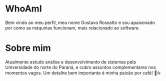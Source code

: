 # WhoAmI 
Bem vindo ao meu perfil, meu nome Gustavo Rossatto e sou apaixonado por como as máquinas funcionam, mais relacionado ao software.

# Sobre mim
Atualmente estudo análise e desenvolvimento de sistemas pela Universidade do norte do Paraná, e cubro assuntos complementares nos momentos vagos. Um detalhe bem importante é minha paixão por café! 💓☕

